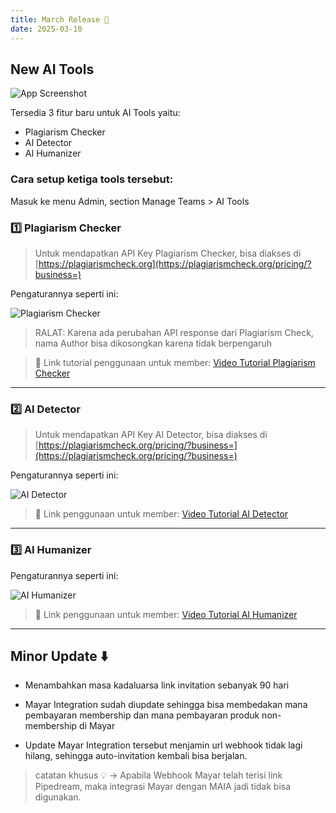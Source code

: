 ```yaml
---
title: March Release 🤖
date: 2025-03-10
---
```


## New AI Tools

![App Screenshot](https://res.cloudinary.com/moyadev/image/upload/v1741590554/maia/releases/new-ai-tools_qsbgxp.webp)

Tersedia 3 fitur baru untuk AI Tools yaitu:

- Plagiarism Checker
- AI Detector
- AI Humanizer

### Cara setup ketiga tools tersebut:

Masuk ke menu Admin, section Manage Teams > AI Tools

### 1️⃣ Plagiarism Checker

> Untuk mendapatkan API Key Plagiarism Checker, bisa diakses di [https://plagiarismcheck.org](https://plagiarismcheck.org/pricing/?business=)

Pengaturannya seperti ini:

![Plagiarism Checker](https://res.cloudinary.com/moyadev/image/upload/v1741591823/maia/releases/plagiarism-checker_t4wvx9.png)

> RALAT: Karena ada perubahan API response dari Plagiarism Check, nama Author bisa dikosongkan karena tidak berpengaruh

> 🔗 Link tutorial penggunaan untuk member: [Video Tutorial Plagiarism Checker](https://sena.smmall.cloud/MTc0MTU4NDQ4NjgzOQ)

---

### 2️⃣ AI Detector

> Untuk mendapatkan API Key AI Detector, bisa diakses di [https://plagiarismcheck.org/pricing/?business=](https://plagiarismcheck.org/pricing/?business=)

Pengaturannya seperti ini:

![AI Detector](https://res.cloudinary.com/moyadev/image/upload/v1741592246/maia/releases/ai-detector_fig8x9.png)

> 🔗 Link penggunaan untuk member: [Video Tutorial AI Detector](https://sena.smmall.cloud/MTc0MTU4ODAwMTU1Mw)

---


### 3️⃣ AI Humanizer

Pengaturannya seperti ini:

![AI Humanizer](https://res.cloudinary.com/moyadev/image/upload/v1741592619/maia/releases/ai-humanizer_xxmck2.png)

> 🔗 Link penggunaan untuk member: [Video Tutorial AI Humanizer](https://sena.smmall.cloud/MTc0MTU4OTE5MzM0MQ)

---

## Minor Update ⬇️

- Menambahkan masa kadaluarsa link invitation sebanyak 90 hari

- Mayar Integration sudah diupdate sehingga bisa membedakan mana pembayaran membership dan mana pembayaran produk non-membership di Mayar

- Update Mayar Integration tersebut menjamin url webhook tidak lagi hilang, sehingga auto-invitation kembali bisa berjalan.



> catatan khusus 💡 -> Apabila Webhook Mayar telah terisi link Pipedream, maka integrasi Mayar dengan MAIA jadi tidak bisa digunakan.

